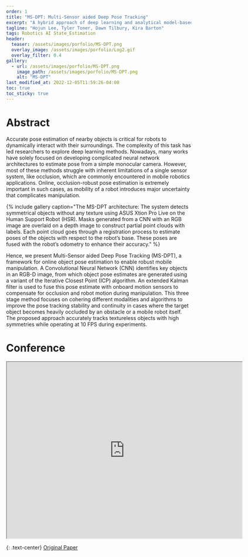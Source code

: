 ```yaml
---
order: 1
title: "MS-DPT: Multi-Sensor aided Deep Pose Tracking"
excerpt: "A hybrid approach of deep learning and analytical model-based algorithms for online object 6D pose estimation"
tagline: "Hojun Lee, Tyler Toner, Dawn Tilbury, Kira Barton"
tags: Robotics AI State_Estimation
header:
  teaser: /assets/images/porfolio/MS-DPT.png
  overlay_image: /assets/images/porfolio/Log2.gif
  overlay_filter: 0.4
gallery:
  - url: /assets/images/porfolio/MS-DPT.png
    image_path: /assets/images/porfolio/MS-DPT.png
    alt: "MS-DPT"
last_modified_at: 2022-12-05T11:59:26-04:00
toc: true
toc_sticky: true
---
```


# Abstract
Accurate pose estimation of nearby objects is critical for robots to dynamically
interact with their surroundings. The complexity of this task has led researchers to explore deep
learning methods. Nowadays, many works have solely focused on developing complicated neural
network architectures to estimate pose from a simple monocular camera. However, most of these
methods struggle with inherent limitations of a single sensor system, like occlusion, which are
commonly encountered in mobile robotics applications. Online, occlusion-robust pose estimation
is extremely important in such cases, as mobility of a robot introduces major uncertainty that
complicates manipulation. 

{% include gallery caption="The MS-DPT architecture: The system detects symmetrical objects without any texture using ASUS Xtion Pro
Live on the Human Support Robot (HSR). Masks generated from a CNN with an RGB image are overlaid on a
depth image to construct partial point clouds with labels. Each point cloud goes through a registration process to
estimate poses of the objects with respect to the robot’s base. These poses are fused with the robot’s odometry to
enhance their accuracy." %}

Hence, we present Multi-Sensor aided Deep Pose Tracking (MS-DPT), a 
framework for online object pose estimation to enable robust mobile manipulation. A Convolutional 
Neural Network (CNN) identifies key objects in an RGB-D image, from which object pose estimates 
are generated using a variant of the Iterative Closest Point (ICP) algorithm. An extended Kalman 
filter is used to fuse this pose estimate with onboard motion sensors to compensate for occlusion 
and robot motion during manipulation. This three stage method focuses on cohering different modalities 
and algorithms to improve the pose tracking stability and continuity in cases where the target 
object becomes heavily occluded by an obstacle or a mobile robot itself. The proposed approach 
accurately tracks textureless objects with high symmetries while operating at 10 FPS during experiments.

# Conference
<iframe src="https://drive.google.com/file/d/1LQyA4sq_oKebqDFc3Gnt5M3VG4GPoY-2/preview" width="640" height="480" allow="autoplay"></iframe>

{: .text-center}
<a href="https://reader.elsevier.com/reader/sd/pii/S2405896322028488?token=6933D11580712EA983392FF588C6275CBFB077F5361E78B9BF76C2B0EFDA450AD64D1EAB9D5AAD63D0B44494618DF960&originRegion=us-east-1&originCreation=20221206002854" class="btn btn--primary btn--large">Original Paper</a>
